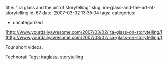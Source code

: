 title: "ira glass and the art of storytelling"
slug: ira-glass-and-the-art-of-storytelling
id: 67
date: 2007-03-02 13:35:04
tags: 
categories: 
- uncategorized

[http://www.yourdailyawesome.com/2007/03/02/ira-glass-on-storytelling/](http://www.yourdailyawesome.com/2007/03/02/ira-glass-on-storytelling/)<span style="font-size:12pt;">

</span>Four short videos.

<!-- technorati tags start -->

Technorati Tags: [iraglass](http://www.technorati.com/tag/iraglass), [storytelling](http://www.technorati.com/tag/storytelling)
<!-- technorati tags end -->
